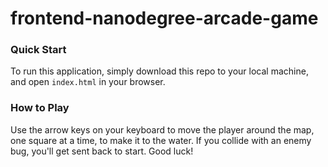 frontend-nanodegree-arcade-game
===============================

### Quick Start
To run this application, simply download this repo to your local machine, and open `index.html` in your browser.

### How to Play
Use the arrow keys on your keyboard to move the player around the map, one square at a time, to make it to the water. If you collide with an enemy bug, you'll get sent back to start. Good luck!
